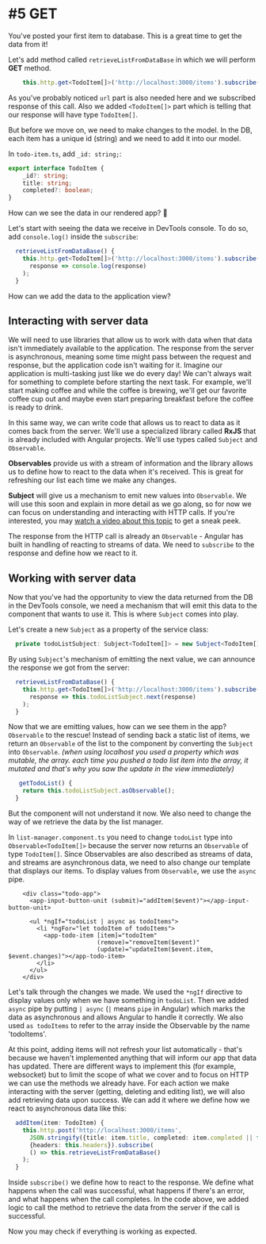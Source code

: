 # \#5 GET

You've posted your first item to database. This is a great time to get the data from it!

Let's add method called `retrieveListFromDataBase` in which we will perform **GET** method.

```typescript
    this.http.get<TodoItem[]>('http://localhost:3000/items').subscribe();
```

As you've probably noticed `url` part is also needed here and we subscribed response of this call. Also we added `<TodoItem[]>` part which is telling that our response will have type `TodoItem[]`.

But before we move on, we need to make changes to the model. In the DB, each item has a unique id \(string\) and we need to add it into our model.

In `todo-item.ts`, add `_id: string;`:

```typescript
export interface TodoItem {
    _id?: string;
    title: string;
    completed?: boolean;
}
```

How can we see the data in our rendered app? 🤔

Let's start with seeing the data we receive in DevTools console. To do so, add `console.log()` inside the `subscribe`:

```typescript
  retrieveListFromDataBase() {
    this.http.get<TodoItem[]>('http://localhost:3000/items').subscribe(
      response => console.log(response)
    );
  }
```

How can we add the data to the application view?

## Interacting with server data

We will need to use libraries that allow us to work with data when that data isn't immediately available to the application. The response from the server is asynchronous, meaning some time might pass between the request and response, but the application code isn't waiting for it. Imagine our application is multi-tasking just like we do every day! We can't always wait for something to complete before starting the next task. For example, we'll start making coffee and while the coffee is brewing, we'll get our favorite coffee cup out and maybe even start preparing breakfast before the coffee is ready to drink.

In this same way, we can write code that allows us to react to data as it comes back from the server. We'll use a specialized library called **RxJS** that is already included with Angular projects. We'll use types called `Subject` and `Observable`.

**Observables** provide us with a stream of information and the library allows us to define how to react to the data when it's received. This is great for refreshing our list each time we make any changes.

**Subject** will give us a mechanism to emit new values into `Observable`. We will use this soon and explain in more detail as we go along, so for now we can focus on understanding and interacting with HTTP calls. If you're interested, you may [watch a video about this topic](https://www.youtube.com/watch?v=QHCjT3jRzB0) to get a sneak peek.

The response from the HTTP call is already an `Observable` - Angular has built in handling of reacting to streams of data. We need to `subscribe` to the response and define how we react to it.

## Working with server data

Now that you've had the opportunity to view the data returned from the DB in the DevTools console, we need a mechanism that will emit this data to the component that wants to use it. This is where `Subject` comes into play.

Let's create a new `Subject` as a property of the service class:

```typescript
  private todoListSubject: Subject<TodoItem[]> = new Subject<TodoItem[]>();
```

By using `Subject`'s mechanism of emitting the next value, we can announce the response we got from the server:

```typescript
  retrieveListFromDataBase() {
    this.http.get<TodoItem[]>('http://localhost:3000/items').subscribe(
      response => this.todoListSubject.next(response)
    );
  }
```

Now that we are emitting values, how can we see them in the app? `Observable` to the rescue! Instead of sending back a static list of items, we return an `Observable` of the list to the component by converting the `Subject` into `Observable`. _\(when using localhost you used a property which was mutable, the array. each time you pushed a todo list item into the array, it mutated and that's why you saw the update in the view immediately\)_

```typescript
   getTodoList() {
    return this.todoListSubject.asObservable();
  }
```

But the component will not understand it now. We also need to change the way of we retrieve the data by the list manager.

In `list-manager.component.ts` you need to change `todoList` type into `Observable<TodoItem[]>` because the server now returns an `Observable` of type `TodoItem[]`. Since Observables are also described as streams of data, and streams are asynchronous data, we need to also change our template that displays our items. To display values from `Observable`, we use the `async` pipe.

```markup
    <div class="todo-app">
      <app-input-button-unit (submit)="addItem($event)"></app-input-button-unit>

      <ul *ngIf="todoList | async as todoItems">
        <li *ngFor="let todoItem of todoItems">
          <app-todo-item [item]="todoItem"
                         (remove)="removeItem($event)"
                         (update)="updateItem($event.item, $event.changes)"></app-todo-item>
        </li>
      </ul>
    </div>
```

Let's talk through the changes we made. We used the `*ngIf` directive to display values only when we have something in `todoList`. Then we added `async` pipe by putting `| async` \(`|` means `pipe` in Angular\) which marks the data as asynchronous and allows Angular to handle it correctly. We also used `as todoItems` to refer to the array inside the Observable by the name 'todoItems'.

At this point, adding items will not refresh your list automatically - that's because we haven't implemented anything that will inform our app that data has updated. There are different ways to implement this \(for example, websocket\) but to limit the scope of what we cover and to focus on HTTP we can use the methods we already have. For each action we make interacting with the server \(getting, deleting and editing list\), we will also add retrieving data upon success. We can add it where we define how we react to asynchronous data like this:

```typescript
  addItem(item: TodoItem) {
    this.http.post('http://localhost:3000/items',
      JSON.stringify({title: item.title, completed: item.completed || false}),
      {headers: this.headers}).subscribe(
      () => this.retrieveListFromDataBase()
    );
  }
```

Inside `subscribe()` we define how to react to the response. We define what happens when the call was successful, what happens if there's an error, and what happens when the call completes. In the code above, we added logic to call the method to retrieve the data from the server if the call is successful.

Now you may check if everything is working as expected.

